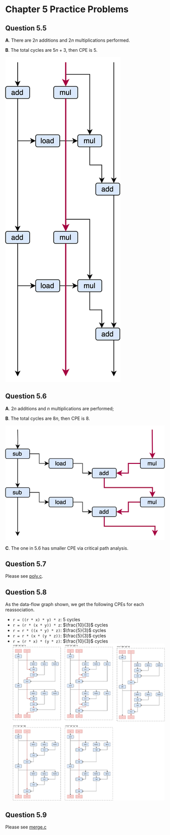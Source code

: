 # Chapter 5 Practice Problems

## Question 5.5
**A**. There are $2n$ additions and $2n$ multiplications performed.

**B**. The total cycles are $5n+3$, then CPE is $5$.

![](plots/poly.svg)

## Question 5.6
**A**. $2n$ additions and $n$ multiplications are performed;

**B**. The total cycles are $8n$, then CPE is $8$.

![](plots/polyh.svg)

**C**. The one in 5.6 has smaller CPE via critical path analysis.

## Question 5.7
Please see [poly.c](poly.c).

## Question 5.8
As the data-flow graph shown, we get the following CPEs for each reassociation.
* `r = ((r * x) * y) * z`: $5$ cycles
* `r = (r * (x * y)) * z`: $\frac{10}{3}$ cycles
* `r = r * ((x * y) * z)`: $\frac{5}{3}$ cycles
* `r = r * (x * (y * z))`: $\frac{5}{3}$ cycles
* `r = (r * x) * (y * z)`: $\frac{10}{3}$ cycles
![](plots/aprod.svg)

## Question 5.9
Please see [merge.c](merge.c)